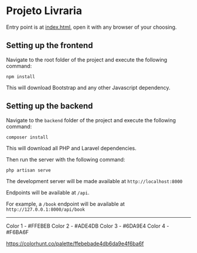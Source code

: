 # Projeto Livraria

Entry point is at [index.html](./index.html), open it with any browser of your choosing.

## Setting up the frontend

Navigate to the root folder of the project and execute the following command:

```
npm install
```

This will download Bootstrap and any other Javascript dependency.

## Setting up the backend

Navigate to the `backend` folder of the project and execute the following command:

```
composer install
```

This will download all PHP and Laravel dependencies.

Then run the server with the following command:

```
php artisan serve
```

The development server will be made available at `http://localhost:8000`

Endpoints will be available at `/api`. 

For example, a `/book` endpoint will be available at `http://127.0.0.1:8000/api/book`

---

Color 1 - #FFEBEB
Color 2 - #ADE4DB
Color 3 - #6DA9E4
Color 4 - #F6BA6F

https://colorhunt.co/palette/ffebebade4db6da9e4f6ba6f